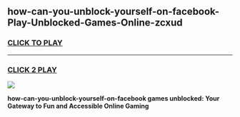 
## how-can-you-unblock-yourself-on-facebook-Play-Unblocked-Games-Online-zcxud
<h3>
<a href="https://premium76.site?title=how-can-you-unblock-yourself-on-facebook&ref=25A">CLICK TO PLAY</a></h3>
<hr>

<h3>
<a href="https://premium76.site?title=how-can-you-unblock-yourself-on-facebook&ref=25A">CLICK 2 PLAY</a>
  
</h3>

<a href="https://premium76.site?title=how-can-you-unblock-yourself-on-facebook&ref=25A"><img src="https://clearcache.store/games.png"></a>


**how-can-you-unblock-yourself-on-facebook games unblocked: Your Gateway to Fun and Accessible Online Gaming**
